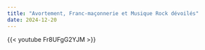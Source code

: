 ```yaml
---
title: "Avortement, Franc-maçonnerie et Musique Rock dévoilés"
date: 2024-12-20
---
```


{{< youtube Fr8UFgG2YJM >}}
